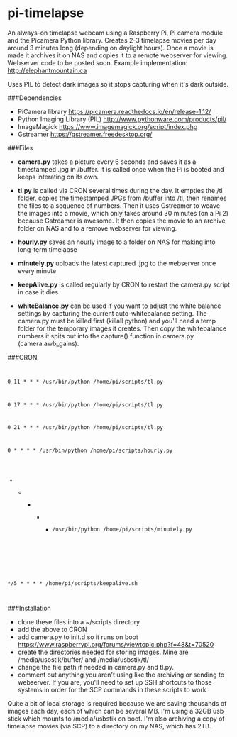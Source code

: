 # pi-timelapse
An always-on timelapse webcam using a Raspberry Pi, Pi camera module and the Picamera Python library. Creates 2-3 timelapse movies per day around 3 minutes long (depending on daylight hours). Once a movie is made it archives it on NAS and copies it to a remote webserver for viewing. Webserver code to be posted soon. Example implementation: http://elephantmountain.ca

Uses PIL to detect dark images so it stops capturing when it's dark outside. 

###Dependencies

- PiCamera library  https://picamera.readthedocs.io/en/release-1.12/
- Python Imaging Library (PIL) http://www.pythonware.com/products/pil/
- ImageMagick https://www.imagemagick.org/script/index.php
- Gstreamer https://gstreamer.freedesktop.org/

###Files

* **camera.py** takes a picture every 6 seconds and saves it as a timestamped .jpg in /buffer. It is called once when the Pi is booted and keeps interating on its own.

* **tl.py** is called via CRON several times during the day. It empties the /tl folder, copies the timestamped JPGs from /buffer into /tl, then renames the files to a sequence of numbers. Then it uses Gstreamer to weave the images into a movie, which only takes around 30 minutes (on a Pi 2) because Gstreamer is awesome. It then copies the movie to an archive folder on NAS and to a remove webserver for viewing.

* **hourly.py** saves an hourly image to a folder on NAS for making into long-term timelapse

* **minutely.py** uploads the latest captured .jpg to the webserver once every minute

* **keepAlive.py** is called regularly by CRON to restart the camera.py script in case it dies

* **whiteBalance.py** can be used if you want to adjust the white balance settings by capturing the current auto-whitebalance setting. The camera.py must be killed first (killall python) and you'll need a temp folder for the temporary images it creates. Then copy the whitebalance numbers it spits out into the capture() function in camera.py (camera.awb_gains).




###CRON
<code>

0 11 * * * /usr/bin/python /home/pi/scripts/tl.py

0 17 * * * /usr/bin/python /home/pi/scripts/tl.py

0 21 * * * /usr/bin/python /home/pi/scripts/tl.py

0 * * * * /usr/bin/python /home/pi/scripts/hourly.py

* * * * * /usr/bin/python /home/pi/scripts/minutely.py

*/5 * * * * /home/pi/scripts/keepalive.sh

</code>


###Installation

- clone these files into a ~/scripts directory
- add the above to CRON
- add camera.py to init.d so it runs on boot https://www.raspberrypi.org/forums/viewtopic.php?f=48&t=70520
- create the directories needed for storing images. Mine are /media/usbstik/buffer/ and /media/usbstik/tl/
- change the file path if needed in camera.py and tl.py.
- comment out anything you aren't using like the archiving or sending to webserver. If you are, you'll need to set up SSH shortcuts to those systems in order for the SCP commands in these scripts to work

Quite a bit of local storage is required because we are saving thousands of images each day, each of which can be several MB. I'm using a 32GB usb stick which mounts to /media/usbstik on boot. I'm also archiving a copy of timelapse movies (via SCP) to a directory on my NAS, which has 2TB.
